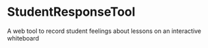 # StudentResponseTool
A web tool to record student feelings about lessons on an interactive whiteboard
